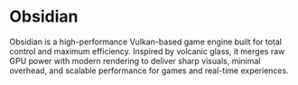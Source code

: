# Obsidian
Obsidian is a high-performance Vulkan-based game engine built for total control and maximum efficiency. Inspired by volcanic glass, it merges raw GPU power with modern rendering to deliver sharp visuals, minimal overhead, and scalable performance for games and real-time experiences.
